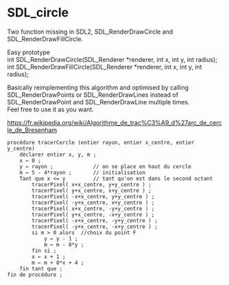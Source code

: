 # SDL_circle
Two function missing in SDL2, SDL_RenderDrawCircle and SDL_RenderDrawFillCircle.  
  
Easy prototype  
int SDL_RenderDrawCircle(SDL_Renderer *renderer, int x, int y, int radius);  
int SDL_RenderDrawFillCircle(SDL_Renderer *renderer, int x, int y, int radius);  
  
Basically reimplementing this algorithm and optimised by calling SDL_RenderDrawPoints or SDL_RenderDrawLines instead of SDL_RenderDrawPoint and SDL_RenderDrawLine multiple times.  
Feel free to use it as you want.
  
https://fr.wikipedia.org/wiki/Algorithme_de_trac%C3%A9_d%27arc_de_cercle_de_Bresenham  
```
procédure tracerCercle (entier rayon, entier x_centre, entier y_centre)
	déclarer entier x, y, m ;
	x ← 0 ;
	y ← rayon ;             // on se place en haut du cercle 
	m ← 5 - 4*rayon ;       // initialisation
	Tant que x <= y         // tant qu'on est dans le second octant
		tracerPixel( x+x_centre, y+y_centre ) ;
		tracerPixel( y+x_centre, x+y_centre ) ;
		tracerPixel( -x+x_centre, y+y_centre ) ;
		tracerPixel( -y+x_centre, x+y_centre ) ;
		tracerPixel( x+x_centre, -y+y_centre ) ;
		tracerPixel( y+x_centre, -x+y_centre ) ;
		tracerPixel( -x+x_centre, -y+y_centre ) ;
		tracerPixel( -y+x_centre, -x+y_centre ) ;
		si m > 0 alors	//choix du point F
			y ← y - 1 ;
			m ← m - 8*y ;
		fin si ;
		x ← x + 1 ;
		m ← m + 8*x + 4 ;
	fin tant que ;
fin de procédure ;
```
